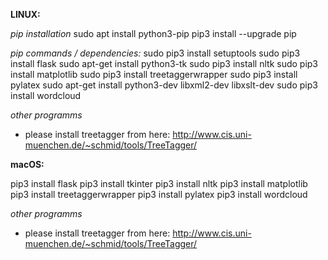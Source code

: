 **LINUX:**

*pip installation*
sudo apt install python3-pip
pip3 install --upgrade pip


*pip commands / dependencies:*
sudo pip3 install setuptools
sudo pip3 install flask
sudo apt-get install python3-tk
sudo pip3 install nltk
sudo pip3 install matplotlib
sudo pip3 install treetaggerwrapper
sudo pip3 install pylatex
sudo apt-get install python3-dev libxml2-dev libxslt-dev
sudo pip3 install wordcloud


*other programms*
- please install treetagger from here: http://www.cis.uni-muenchen.de/~schmid/tools/TreeTagger/


**macOS:**


pip3 install flask
pip3 install tkinter
pip3 install nltk
pip3 install matplotlib
pip3 install treetaggerwrapper
pip3 install pylatex
pip3 install wordcloud


*other programms*
- please install treetagger from here: http://www.cis.uni-muenchen.de/~schmid/tools/TreeTagger/

